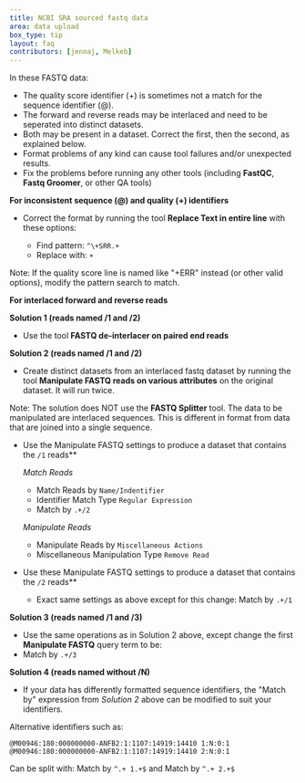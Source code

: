 ```yaml
---
title: NCBI SRA sourced fastq data
area: data upload
box_type: tip
layout: faq
contributors: [jennaj, Melkeb]
---
```


In these FASTQ data:

- The quality score identifier (+) is sometimes not a match for the sequence identifier (@).
- The forward and reverse reads may be interlaced and need to be seperated into distinct datasets.
- Both may be present in a dataset. Correct the first, then the second, as explained below.
- Format problems of any kind can cause tool failures and/or unexpected results.
- Fix the problems before running any other tools (including **FastQC**, **Fastq Groomer**, or other QA tools)

**For inconsistent sequence (@) and quality (+) identifiers**

- Correct the format by running the tool **Replace Text in entire line** with these options:

  - Find pattern: `^\+SRR.+`
  - Replace with: `+`

Note: If the quality score line is named like "+ERR" instead (or other valid options), modify the pattern search to match.

**For interlaced forward and reverse reads**

**Solution 1 (reads named /1 and /2)**

- Use the tool **FASTQ de-interlacer on paired end reads**

**Solution 2 (reads named /1 and /2)**

- Create distinct datasets from an interlaced fastq dataset by running the tool **Manipulate FASTQ reads on various attributes** on the original dataset. It will run twice.

Note: The solution does NOT use the **FASTQ Splitter** tool. The data to be manipulated are interlaced sequences. This is different in format from data that are joined into a single sequence.

- Use the Manipulate FASTQ settings to produce a dataset that contains the `/1` reads**

  *Match Reads*

    - Match Reads by `Name/Indentifier`
    - Identifier Match Type `Regular Expression`
    - Match by `.+/2`

  *Manipulate Reads*

    - Manipulate Reads by `Miscellaneous Actions`
    - Miscellaneous Manipulation Type `Remove Read`

- Use these Manipulate FASTQ settings to produce a dataset that contains the `/2` reads**

  - Exact same settings as above except for this change: Match by `.+/1`

**Solution 3 (reads named /1 and /3)**

- Use the same operations as in Solution 2 above, except change the first **Manipulate FASTQ** query term to be:
- Match by `.+/3`

**Solution 4 (reads named without /N)**

- If your data has differently formatted sequence identifiers, the "Match by" expression from *Solution 2* above can be modified to suit your identifiers.

Alternative identifiers such as:

```
@M00946:180:000000000-ANFB2:1:1107:14919:14410 1:N:0:1
@M00946:180:000000000-ANFB2:1:1107:14919:14410 2:N:0:1
```
Can be split with: Match by `^.+ 1.+$` and Match by `^.+ 2.+$`
